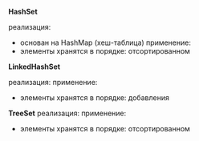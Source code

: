 **HashSet**

реализация:
- основан на HashMap (хеш-таблица)
применение:
- элементы хранятся в порядке: отсортированном

**LinkedHashSet**

реализация:
применение:
- элементы хранятся в порядке: добавления

**TreeSet**
реализация:
применение:
- элементы хранятся в порядке: отсортированном